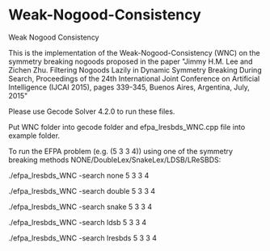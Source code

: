 # Weak-Nogood-Consistency
Weak Nogood Consistency

This is the implementation of the Weak-Nogood-Consistency (WNC) on the symmetry breaking nogoods proposed in the paper "Jimmy H.M. Lee and Zichen Zhu.  Filtering Nogoods Lazily in Dynamic Symmetry Breaking During Search, Proceedings of the 24th International Joint Conference on Artificial Intelligence (IJCAI 2015), pages 339-345, Buenos Aires, Argentina, July, 2015"

Please use Gecode Solver 4.2.0 to run these files.

Put WNC folder into gecode folder and efpa_lresbds_WNC.cpp file into example folder.

To run the EFPA problem (e.g. (5 3 3 4)) using one of the symmetry breaking methods NONE/DoubleLex/SnakeLex/LDSB/LReSBDS:

./efpa_lresbds_WNC -search none 5 3 3 4

./efpa_lresbds_WNC -search double 5 3 3 4

./efpa_lresbds_WNC -search snake 5 3 3 4

./efpa_lresbds_WNC -search ldsb 5 3 3 4

./efpa_lresbds_WNC -search lresbds 5 3 3 4
